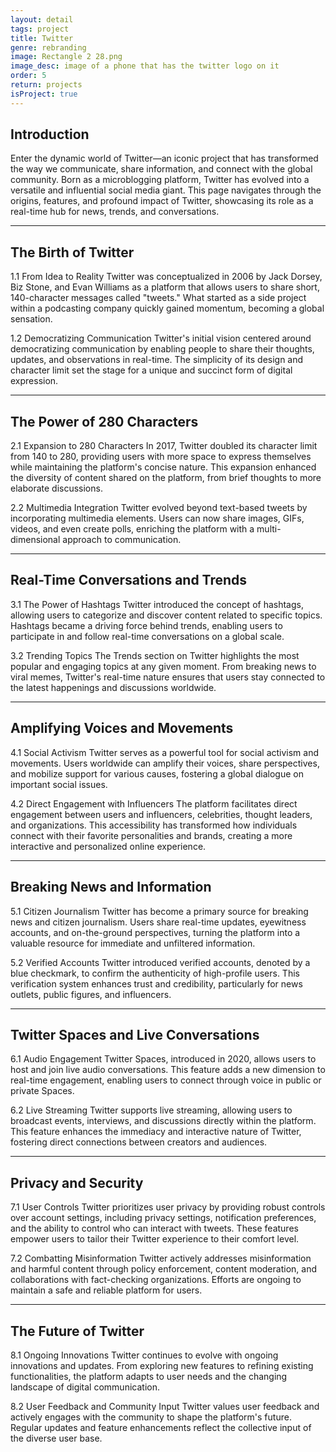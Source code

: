 ```yaml
---
layout: detail
tags: project
title: Twitter
genre: rebranding
image: Rectangle 2 28.png
image_desc: image of a phone that has the twitter logo on it
order: 5
return: projects
isProject: true
---
```


## Introduction
Enter the dynamic world of Twitter—an iconic project that has transformed the way we communicate, share information, and connect with the global community. Born as a microblogging platform, Twitter has evolved into a versatile and influential social media giant. This page navigates through the origins, features, and profound impact of Twitter, showcasing its role as a real-time hub for news, trends, and conversations.

<hr>

## The Birth of Twitter
1.1 From Idea to Reality
Twitter was conceptualized in 2006 by Jack Dorsey, Biz Stone, and Evan Williams as a platform that allows users to share short, 140-character messages called "tweets." What started as a side project within a podcasting company quickly gained momentum, becoming a global sensation.

1.2 Democratizing Communication
Twitter's initial vision centered around democratizing communication by enabling people to share their thoughts, updates, and observations in real-time. The simplicity of its design and character limit set the stage for a unique and succinct form of digital expression.

<hr>

## The Power of 280 Characters
2.1 Expansion to 280 Characters
In 2017, Twitter doubled its character limit from 140 to 280, providing users with more space to express themselves while maintaining the platform's concise nature. This expansion enhanced the diversity of content shared on the platform, from brief thoughts to more elaborate discussions.

2.2 Multimedia Integration
Twitter evolved beyond text-based tweets by incorporating multimedia elements. Users can now share images, GIFs, videos, and even create polls, enriching the platform with a multi-dimensional approach to communication.

<hr>

## Real-Time Conversations and Trends
3.1 The Power of Hashtags
Twitter introduced the concept of hashtags, allowing users to categorize and discover content related to specific topics. Hashtags became a driving force behind trends, enabling users to participate in and follow real-time conversations on a global scale.

3.2 Trending Topics
The Trends section on Twitter highlights the most popular and engaging topics at any given moment. From breaking news to viral memes, Twitter's real-time nature ensures that users stay connected to the latest happenings and discussions worldwide.

<hr>

## Amplifying Voices and Movements
4.1 Social Activism
Twitter serves as a powerful tool for social activism and movements. Users worldwide can amplify their voices, share perspectives, and mobilize support for various causes, fostering a global dialogue on important social issues.

4.2 Direct Engagement with Influencers
The platform facilitates direct engagement between users and influencers, celebrities, thought leaders, and organizations. This accessibility has transformed how individuals connect with their favorite personalities and brands, creating a more interactive and personalized online experience.

<hr>

## Breaking News and Information
5.1 Citizen Journalism
Twitter has become a primary source for breaking news and citizen journalism. Users share real-time updates, eyewitness accounts, and on-the-ground perspectives, turning the platform into a valuable resource for immediate and unfiltered information.

5.2 Verified Accounts
Twitter introduced verified accounts, denoted by a blue checkmark, to confirm the authenticity of high-profile users. This verification system enhances trust and credibility, particularly for news outlets, public figures, and influencers.

<hr>

## Twitter Spaces and Live Conversations
6.1 Audio Engagement
Twitter Spaces, introduced in 2020, allows users to host and join live audio conversations. This feature adds a new dimension to real-time engagement, enabling users to connect through voice in public or private Spaces.

6.2 Live Streaming
Twitter supports live streaming, allowing users to broadcast events, interviews, and discussions directly within the platform. This feature enhances the immediacy and interactive nature of Twitter, fostering direct connections between creators and audiences.

<hr>

## Privacy and Security
7.1 User Controls
Twitter prioritizes user privacy by providing robust controls over account settings, including privacy settings, notification preferences, and the ability to control who can interact with tweets. These features empower users to tailor their Twitter experience to their comfort level.

7.2 Combatting Misinformation
Twitter actively addresses misinformation and harmful content through policy enforcement, content moderation, and collaborations with fact-checking organizations. Efforts are ongoing to maintain a safe and reliable platform for users.

<hr>

## The Future of Twitter
8.1 Ongoing Innovations
Twitter continues to evolve with ongoing innovations and updates. From exploring new features to refining existing functionalities, the platform adapts to user needs and the changing landscape of digital communication.

8.2 User Feedback and Community Input
Twitter values user feedback and actively engages with the community to shape the platform's future. Regular updates and feature enhancements reflect the collective input of the diverse user base.